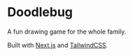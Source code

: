 
# Doodlebug

A fun drawing game for the whole family.

Built with [Next.js](https://nextjs.org/) and [TailwindCSS](https://tailwindcss.com/). 
